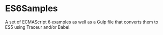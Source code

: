 ES6Samples
==========

A set of ECMAScript 6 examples as well as a Gulp file that converts them to ES5 using Traceur and/or Babel.
